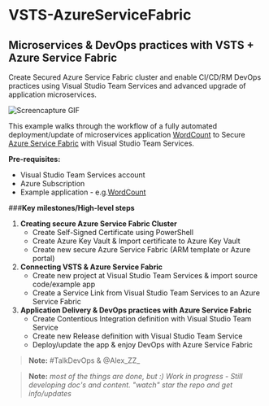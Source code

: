 # VSTS-AzureServiceFabric


## Microservices & DevOps practices with VSTS + Azure Service Fabric 


Create Secured Azure Service Fabric cluster and enable CI/CD/RM DevOps practices using Visual Studio Team Services and advanced upgrade of application microservices.

![Screencapture GIF](/images/vsts-asf-movie.gif)


This example walks through the workflow of a fully automated deployment/update of microservices application [WordCount](https://github.com/Azure-Samples/service-fabric-dotnet-getting-started/tree/master/Services/WordCount) to Secure [Azure Service Fabric](https://azure.microsoft.com/en-us/services/service-fabric/) with Visual Studio Team Services.

**Pre-requisites:**

- Visual Studio Team Services account
- Azure Subscription
- Example application - e.g.[WordCount](https://github.com/Azure-Samples/service-fabric-dotnet-getting-started/tree/master/Services/WordCount) 


###**Key milestones/High-level steps**

1. **Creating secure Azure Service Fabric Cluster**
	- Create Self-Signed Certificate using PowerShell 
	- Create Azure Key Vault & Import certificate to Azure Key Vault
	- Create new secure Azure Service Fabric (ARM template or Azure portal)
2. **Connecting VSTS & Azure Service Fabric**
	- Create new project at Visual Studio Team Services & import source code/example app 
	- Create a Service Link from Visual Studio Team Services to an Azure Service Fabric
3. **Application Delivery & DevOps practices with Azure Service Fabric**
	- Create Contentious Integration definition with Visual Studio Team Service
	- Create new Release definition with Visual Studio Team Service
	- Deploy/update the app & enjoy DevOps with Azure Service Fabric
> **Note:** #TalkDevOps & @Alex_ZZ_

> **Note:** *most of the things are done, but :) Work in progress - Still developing doc's and content. "watch" star the repo and get info/updates*
 

